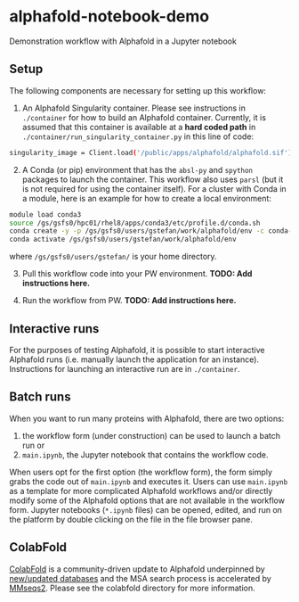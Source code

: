 # alphafold-notebook-demo

Demonstration workflow with Alphafold in a Jupyter notebook

## Setup

The following components are necessary for setting up this workflow:
1. An Alphafold Singularity container.  Please see instructions in `./container` for how to build an Alphafold container. Currently, it is assumed that this container is available at a **hard coded path** in `./container/run_singularity_container.py` in this line of code:
```bash
singularity_image = Client.load('/public/apps/alphafold/alphafold.sif')
```

2. A Conda (or pip) environment that has the `absl-py` and `spython` packages to launch the container. This workflow also uses `parsl` (but it is not required for using the container itself). For a cluster with Conda in a module, here is an example for how to create a local environment:
```bash
module load conda3
source /gs/gsfs0/hpc01/rhel8/apps/conda3/etc/profile.d/conda.sh
conda create -y -p /gs/gsfs0/users/gstefan/work/alphafold/env -c conda-forge absl-py==0.13.0 spython=0.1.16 parsl
conda activate /gs/gsfs0/users/gstefan/work/alphafold/env
```
where `/gs/gsfs0/users/gstefan/` is your home directory.

3. Pull this workflow code into your PW environment.
**TODO: Add instructions here.**

4. Run the workflow from PW.
**TODO: Add instructions here.**

## Interactive runs

For the purposes of testing Alphafold, it is possible to
start interactive Alphafold runs (i.e. manually launch the
application for an instance).  Instructions for launching
an interactive run are in `./container`.

## Batch runs

When you want to run many proteins with Alphafold, there are
two options:
1. the workflow form (under construction) can be used to launch a batch run or
2. `main.ipynb`, the Jupyter notebook that contains the workflow code.

When users opt for the first option (the workflow form), the form simply
grabs the code out of `main.ipynb` and executes it.  Users can use
`main.ipynb` as a template for more complicated Alphafold workflows
and/or directly modify some of the Alphafold options that are not
available in the workflow form. Jupyter notebooks (`*.ipynb` files)
can be opened, edited, and run on the platform by double clicking on
the file in the file browser pane.

## ColabFold

[ColabFold](https://github.com/sokrypton/ColabFold) is a community-driven
update to Alphafold underpinned by [new/updated databases](https://colabfold.mmseqs.com/)
and the MSA search process is accelerated by [MMseqs2](https://github.com/soedinglab/MMseqs2).
Please see the colabfold directory for more information.

